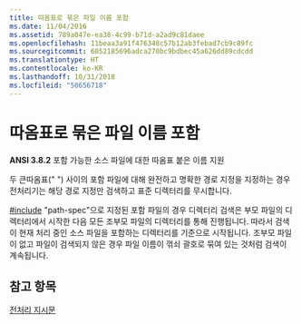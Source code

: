 ```yaml
---
title: 따옴표로 묶은 파일 이름 포함
ms.date: 11/04/2016
ms.assetid: 789a047e-ea38-4c99-b71d-a2ad9c81daee
ms.openlocfilehash: 11beaa3a91f476348c57b12ab3febad7cb9c89fc
ms.sourcegitcommit: 6052185696adca270bc9bdbec45a626dd89cdcdd
ms.translationtype: HT
ms.contentlocale: ko-KR
ms.lasthandoff: 10/31/2018
ms.locfileid: "50656718"
---
```

# <a name="including-quoted-filenames"></a>따옴표로 묶은 파일 이름 포함

**ANSI 3.8.2** 포함 가능한 소스 파일에 대한 따옴표 붙은 이름 지원

두 큰따옴표(" ") 사이의 포함 파일에 대해 완전하고 명확한 경로 지정을 지정하는 경우 전처리기는 해당 경로 지정만 검색하고 표준 디렉터리를 무시합니다.

[#include](../preprocessor/hash-include-directive-c-cpp.md) "path-spec"으로 지정된 포함 파일의 경우 디렉터리 검색은 부모 파일의 디렉터리에서 시작한 다음 모든 조부모 파일의 디렉터리를 통해 진행됩니다. 따라서 검색이 현재 처리 중인 소스 파일을 포함하는 디렉터리를 기준으로 시작됩니다. 조부모 파일이 없고 파일이 검색되지 않은 경우 파일 이름이 꺾쇠 괄호로 묶여 있는 것처럼 검색이 계속됩니다.

## <a name="see-also"></a>참고 항목

[전처리 지시문](../c-language/preprocessing-directives.md)